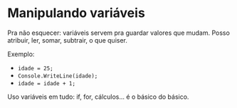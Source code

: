 # Manipulando variáveis

Pra não esquecer: variáveis servem pra guardar valores que mudam. Posso atribuir, ler, somar, subtrair, o que quiser.

Exemplo:
- `idade = 25;`
- `Console.WriteLine(idade);`
- `idade = idade + 1;`

Uso variáveis em tudo: if, for, cálculos... é o básico do básico.

